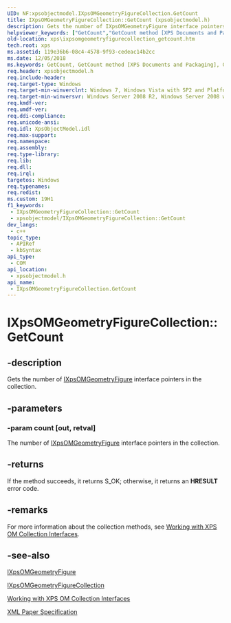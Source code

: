 ```yaml
---
UID: NF:xpsobjectmodel.IXpsOMGeometryFigureCollection.GetCount
title: IXpsOMGeometryFigureCollection::GetCount (xpsobjectmodel.h)
description: Gets the number of IXpsOMGeometryFigure interface pointers in the collection.
helpviewer_keywords: ["GetCount","GetCount method [XPS Documents and Packaging]","GetCount method [XPS Documents and Packaging]","IXpsOMGeometryFigureCollection interface","IXpsOMGeometryFigureCollection interface [XPS Documents and Packaging]","GetCount method","IXpsOMGeometryFigureCollection.GetCount","IXpsOMGeometryFigureCollection::GetCount","xps.ixpsomgeometryfigurecollection_getcount","xpsobjectmodel/IXpsOMGeometryFigureCollection::GetCount"]
old-location: xps\ixpsomgeometryfigurecollection_getcount.htm
tech.root: xps
ms.assetid: 119e36b6-08c4-4578-9f93-cedeac14b2cc
ms.date: 12/05/2018
ms.keywords: GetCount, GetCount method [XPS Documents and Packaging], GetCount method [XPS Documents and Packaging],IXpsOMGeometryFigureCollection interface, IXpsOMGeometryFigureCollection interface [XPS Documents and Packaging],GetCount method, IXpsOMGeometryFigureCollection.GetCount, IXpsOMGeometryFigureCollection::GetCount, xps.ixpsomgeometryfigurecollection_getcount, xpsobjectmodel/IXpsOMGeometryFigureCollection::GetCount
req.header: xpsobjectmodel.h
req.include-header: 
req.target-type: Windows
req.target-min-winverclnt: Windows 7, Windows Vista with SP2 and Platform Update for Windows Vista [desktop apps \| UWP apps]
req.target-min-winversvr: Windows Server 2008 R2, Windows Server 2008 with SP2 and Platform Update for Windows Server 2008 [desktop apps \| UWP apps]
req.kmdf-ver: 
req.umdf-ver: 
req.ddi-compliance: 
req.unicode-ansi: 
req.idl: XpsObjectModel.idl
req.max-support: 
req.namespace: 
req.assembly: 
req.type-library: 
req.lib: 
req.dll: 
req.irql: 
targetos: Windows
req.typenames: 
req.redist: 
ms.custom: 19H1
f1_keywords:
 - IXpsOMGeometryFigureCollection::GetCount
 - xpsobjectmodel/IXpsOMGeometryFigureCollection::GetCount
dev_langs:
 - c++
topic_type:
 - APIRef
 - kbSyntax
api_type:
 - COM
api_location:
 - xpsobjectmodel.h
api_name:
 - IXpsOMGeometryFigureCollection.GetCount
---
```


# IXpsOMGeometryFigureCollection::GetCount


## -description

Gets the number of <a href="/windows/desktop/api/xpsobjectmodel/nn-xpsobjectmodel-ixpsomgeometryfigure">IXpsOMGeometryFigure</a> interface pointers in the collection.

## -parameters

### -param count [out, retval]

The number of <a href="/windows/desktop/api/xpsobjectmodel/nn-xpsobjectmodel-ixpsomgeometryfigure">IXpsOMGeometryFigure</a> interface pointers in the collection.

## -returns

If the method succeeds, it returns S_OK; otherwise, it returns an <b>HRESULT</b> error code.

## -remarks

For more information about the collection methods, see  <a href="/previous-versions/windows/desktop/dd372931(v=vs.85)">Working with XPS OM Collection Interfaces</a>.

## -see-also

<a href="/windows/desktop/api/xpsobjectmodel/nn-xpsobjectmodel-ixpsomgeometryfigure">IXpsOMGeometryFigure</a>



<a href="/windows/desktop/api/xpsobjectmodel/nn-xpsobjectmodel-ixpsomgeometryfigurecollection">IXpsOMGeometryFigureCollection</a>



<a href="/previous-versions/windows/desktop/dd372931(v=vs.85)">Working with XPS OM Collection Interfaces</a>



<a href="https://en.wikipedia.org/wiki/Open_XML_Paper_Specification">XML Paper Specification</a>
